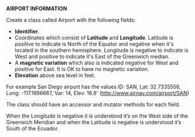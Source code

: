 **AIRPORT INFORMATION**

Create a class called Airport with the following fields: <br/>
* **Identifier**.
* Coordinates which consist of **Latitude** and **Longitude**. Latitude is positive to indicate is North of the Equator and negative when it's located in the southern hemisphere. Longitude is negative to indicate is West and positive to indicate it's East of the Greenwich median.
* A **magnetic variation** which also is indicated negative for West and positive for East. It is OK to have no magnetic variation.
* **Elevation** above sea level in feet.

For example San Diego airport has the values ID: SAN, Lat: 32.7335556, Long: -117.1896667, Var: 14, Elev: 16.8' (http://www.airnav.com/airport/SAN)

The class should have an accessor and mutator methods for each field. <br/>

When the Longitude is negative it is understood it’s on the West side of the Greenwich Meridian and when the Latitude is negative is understood it’s South of the Ecuador.